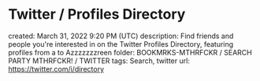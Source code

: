# Twitter / Profiles Directory

created: March 31, 2022 9:20 PM (UTC)
description: Find friends and people you're interested in on the Twitter Profiles Directory, featuring profiles from a to Azzzzzzzreen
folder: BOOKMRKS-MTHRFCKR / SEARCH PARTY MTHRFCKR! / TWITTER
tags: Search, twitter
url: https://twitter.com/i/directory